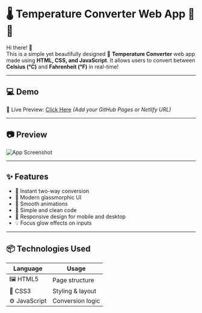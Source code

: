 # 🌡️ Temperature Converter Web App 🧊🔥

Hi there! 👋  
This is a simple yet beautifully designed 🌈 **Temperature Converter** web app made using **HTML, CSS, and JavaScript**. It allows users to convert between **Celsius (°C)** and **Fahrenheit (°F)** in real-time!

---

## 💻 Demo

🎯 Live Preview: [Click Here](#) *(Add your GitHub Pages or Netlify URL)*

---

## 📷 Preview

![App Screenshot](Screenshort.png) <!-- Replace with your screenshot file -->

---

## ✨ Features

- 🔁 Instant two-way conversion
- 🎨 Modern glassmorphic UI
- 💫 Smooth animations
- 🧠 Simple and clean code
- 📱 Responsive design for mobile and desktop
- 💡 Focus glow effects on inputs

---

## 📦 Technologies Used

| Language | Usage |
|----------|--------|
| 🖼️ HTML5     | Page structure |
| 🎨 CSS3      | Styling & layout |
| ⚙️ JavaScript | Conversion logic |

